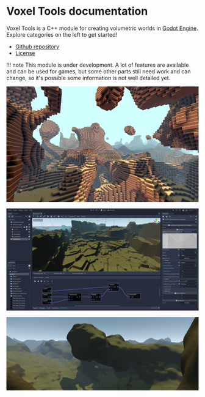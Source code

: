 Voxel Tools documentation
============================

Voxel Tools is a C++ module for creating volumetric worlds in [Godot Engine](https://godotengine.org/).  
Explore categories on the left to get started!

- [Github repository](https://github.com/Zylann/godot_voxel)
- [License](https://github.com/Zylann/godot_voxel/blob/master/LICENSE.md)

!!! note
    This module is under development. A lot of features are available and can be used for games, but some other parts still need work and can change, so it's possible some information is not well detailed yet.

![Blocky screenshot](images/blocky_screenshot.webp)

![Editor screenshot](images/graph_in_editor_with_fast_noise_lite.webp)

![Smooth screenshot](images/smooth_screenshot.webp)

